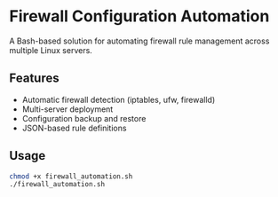 # Firewall Configuration Automation

A Bash-based solution for automating firewall rule management across multiple Linux servers.

## Features
- Automatic firewall detection (iptables, ufw, firewalld)
- Multi-server deployment
- Configuration backup and restore
- JSON-based rule definitions

## Usage
```bash
chmod +x firewall_automation.sh
./firewall_automation.sh